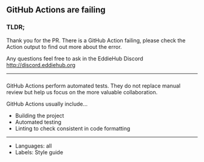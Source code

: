 ## GitHub Actions are failing

### TLDR;

Thank you for the PR. There is a GitHub Action failing, please check the Action output to find out more about the error.

Any questions feel free to ask in the EddieHub Discord http://discord.eddiehub.org

---

### 

GitHub Actions perform automated tests. They do not replace manual review but help us focus on the more valuable collaboration.

GitHub Actions usually include...
- Building the project
- Automated testing
- Linting to check consistent in code formatting

---

- Languages: all
- Labels: Style guide
